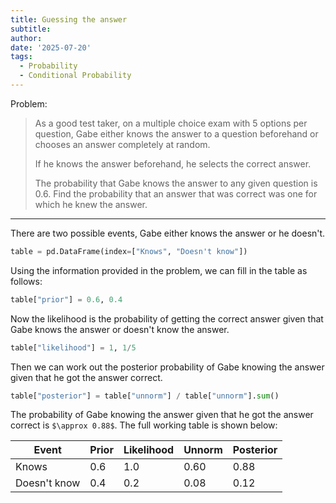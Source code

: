 ```yaml
---
title: Guessing the answer
subtitle: 
author: 
date: '2025-07-20'
tags:
  - Probability
  - Conditional Probability
---
```


Problem:

> As a good test taker, on a multiple choice exam with 5 options per question, Gabe either knows the answer to a question beforehand or chooses an answer completely at random. 
>
>If he knows the answer beforehand, he selects the correct answer.
>
>The probability that Gabe knows the answer to any given question is 0.6. Find the probability that an answer that was correct was one for which he knew the answer.

---

There are two possible events, Gabe either knows the answer or he doesn't. 

```python
table = pd.DataFrame(index=["Knows", "Doesn't know"])
```

Using the information provided in the problem, we can fill in the table as follows:

```python
table["prior"] = 0.6, 0.4
```

Now the likelihood is the probability of getting the correct answer given that Gabe knows the answer or doesn't know the answer. 

```python
table["likelihood"] = 1, 1/5
```

Then we can work out the posterior probability of Gabe knowing the answer given that he got the answer correct.

```python
table["posterior"] = table["unnorm"] / table["unnorm"].sum()
```

The probability of Gabe knowing the answer given that he got the answer correct is `$\approx 0.88$`. The full working table is shown below:

| Event | Prior | Likelihood | Unnorm | Posterior |
|-------|------------|--------|-----------|-----------|
| Knows | 0.6        | 1.0    | 0.60      | 0.88  |
| Doesn't know | 0.4        | 0.2    | 0.08      | 0.12  |





